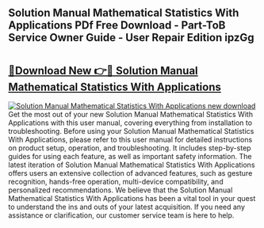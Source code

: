## Solution Manual Mathematical Statistics With Applications PDf Free Download - Part-ToB Service Owner Guide - User Repair Edition ipzGg

# <h2><a href="http://bc77898.oget.top/?id=Solution+Manual+Mathematical+Statistics+With+Applications">🔗Download New 👉🔴 Solution Manual Mathematical Statistics With Applications</a></h2>

[![Solution Manual Mathematical Statistics With Applications new download](https://i.imgur.com/5g1atiW.png)](http://bc77898.oget.top/?id=Solution+Manual+Mathematical+Statistics+With+Applications)
Get the most out of your new Solution Manual Mathematical Statistics With Applications with this user manual, covering everything from installation to troubleshooting. Before using your Solution Manual Mathematical Statistics With Applications, please refer to this user manual for detailed instructions on product setup, operation, and troubleshooting. It includes step-by-step guides for using each feature, as well as important safety information. The latest iteration of Solution Manual Mathematical Statistics With Applications offers users an extensive collection of advanced features, such as gesture recognition, hands-free operation, multi-device compatibility, and personalized recommendations. We believe that the Solution Manual Mathematical Statistics With Applications has been a vital tool in your quest to understand the ins and outs of your latest acquisition. If you need any assistance or clarification, our customer service team is here to help.

